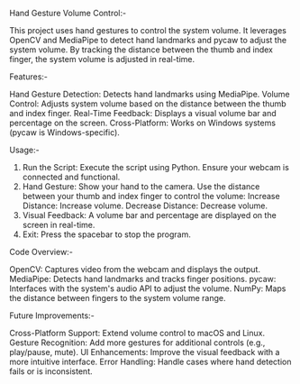 Hand Gesture Volume Control:-

This project uses hand gestures to control the system volume. It leverages OpenCV and MediaPipe to detect hand landmarks and pycaw to adjust the system volume. By tracking the distance between the thumb and index finger, the system volume is adjusted in real-time.


Features:-

Hand Gesture Detection: Detects hand landmarks using MediaPipe.
Volume Control: Adjusts system volume based on the distance between the thumb and index finger.
Real-Time Feedback: Displays a visual volume bar and percentage on the screen.
Cross-Platform: Works on Windows systems (pycaw is Windows-specific).


Usage:-
1. Run the Script:
Execute the script using Python. Ensure your webcam is connected and functional.
2. Hand Gesture:
Show your hand to the camera.
Use the distance between your thumb and index finger to control the volume:
Increase Distance: Increase volume.
Decrease Distance: Decrease volume.
3. Visual Feedback:
A volume bar and percentage are displayed on the screen in real-time.
4. Exit:
Press the spacebar to stop the program.


Code Overview:-

OpenCV: Captures video from the webcam and displays the output.
MediaPipe: Detects hand landmarks and tracks finger positions.
pycaw: Interfaces with the system's audio API to adjust the volume.
NumPy: Maps the distance between fingers to the system volume range.


Future Improvements:-

Cross-Platform Support: Extend volume control to macOS and Linux.
Gesture Recognition: Add more gestures for additional controls (e.g., play/pause, mute).
UI Enhancements: Improve the visual feedback with a more intuitive interface.
Error Handling: Handle cases where hand detection fails or is inconsistent.

